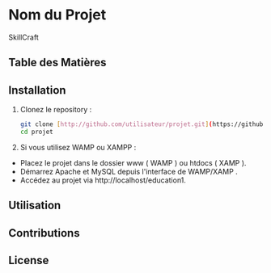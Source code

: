 # Nom du Projet
SkillCraft

## Table des Matières
## Installation
1. Clonez le repository :
   ```bash
   git clone [http://github.com/utilisateur/projet.git](https://github.com/YOUSSEF-OTHMAN0/ProjetWeb2A.git)
   cd projet
2. Si vous utilisez WAMP ou XAMPP :
* Placez le projet dans le dossier www ( WAMP ) ou htdocs ( XAMP ).
* Démarrez Apache et MySQL depuis l'interface de WAMP/XAMP .
* Accédez au projet via http://localhost/education1.

## Utilisation

## Contributions

## License
